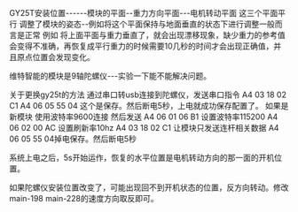 GY25T安装位置------模块的平面--重力方向平面---电机转动平面 这三个平面平行
调整了模块的姿态--例如将这个平面保持与地面垂直的状态下进行调整一般而言是正常
例如 将上面平面与重力垂直了，就会出现漂移现象，缺少重力的参考值会变得不准确，再恢复成平行重力的时候需要10几秒的时间才会出现正确值，并且原点位置会发现变化。

维特智能的模块是9轴陀螺仪---实验一下能不能解决问题。



关于更换gy25t的方法
通过串口转usb连接到陀螺仪，发送串口指令 
A4 03 18 02 C1 
A4 06 05 55 04 这个是保存。然后断电5秒，上电就成功保存配置了。
如果是新模块 使用波特率9600连接 
然后发送 
A4 06 01 06 B1 设置波特率115200
A4 06 02 00 AC 设置刷新率10hz
A4 03 18 02 C1 让模块只发送连杆相关数据
A4 06 05 55 04掉电保存。然后断电5秒

系统上电之后，5s开始运作，恢复的水平位置是电机转动方向的那一面的开机位置。

如果陀螺仪安装位置改变了，可能出现回不到开机状态的位置，反方向转动。修改main-198 main-228的速度方向取反即可。

